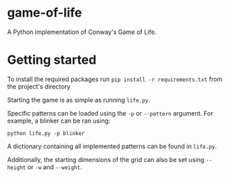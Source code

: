 # game-of-life
 A Python implementation of Conway's Game of Life.

# Getting started
 To install the required packages run `pip install -r requirements.txt` from the project's directory

 Starting the game is as simple as running `life.py`.
 
 Specific patterns can be loaded using the `-p` or `--pattern` argument. For example, a blinker can be ran using: 
 ```
 python life.py -p blinker
 ```
 A dictionary containing all implemented patterns can be found in `life.py`.
 
 Additionally, the starting dimensions of the grid can also be set using `--height` or `-w` and `--weight`.
